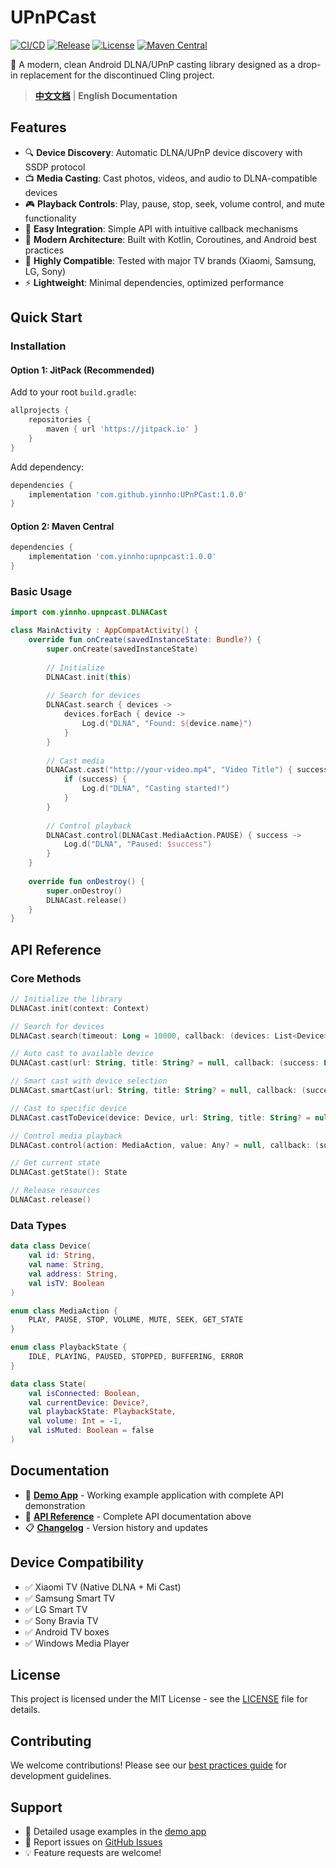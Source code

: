 # UPnPCast

[![CI/CD](https://github.com/yinnho/UPnPCast/actions/workflows/ci.yml/badge.svg)](https://github.com/yinnho/UPnPCast/actions)
[![Release](https://img.shields.io/github/v/release/yinnho/UPnPCast)](https://github.com/yinnho/UPnPCast/releases)
[![License](https://img.shields.io/github/license/yinnho/UPnPCast)](LICENSE)
[![Maven Central](https://img.shields.io/maven-central/v/yinnho.com/upnpcast)](https://central.sonatype.com/artifact/yinnho.com/upnpcast)

🚀 A modern, clean Android DLNA/UPnP casting library designed as a drop-in replacement for the discontinued Cling project.

> **[中文文档](README_zh.md)** | **English Documentation**

## Features

- 🔍 **Device Discovery**: Automatic DLNA/UPnP device discovery with SSDP protocol
- 📺 **Media Casting**: Cast photos, videos, and audio to DLNA-compatible devices
- 🎮 **Playback Controls**: Play, pause, stop, seek, volume control, and mute functionality
- 📱 **Easy Integration**: Simple API with intuitive callback mechanisms
- 🚀 **Modern Architecture**: Built with Kotlin, Coroutines, and Android best practices
- 🔧 **Highly Compatible**: Tested with major TV brands (Xiaomi, Samsung, LG, Sony)
- ⚡ **Lightweight**: Minimal dependencies, optimized performance

## Quick Start

### Installation

#### Option 1: JitPack (Recommended)

Add to your root `build.gradle`:
```gradle
allprojects {
    repositories {
        maven { url 'https://jitpack.io' }
    }
}
```

Add dependency:
```gradle
dependencies {
    implementation 'com.github.yinnho:UPnPCast:1.0.0'
}
```

#### Option 2: Maven Central
```gradle
dependencies {
    implementation 'com.yinnho:upnpcast:1.0.0'
}
```

### Basic Usage

```kotlin
import com.yinnho.upnpcast.DLNACast

class MainActivity : AppCompatActivity() {
    override fun onCreate(savedInstanceState: Bundle?) {
        super.onCreate(savedInstanceState)
        
        // Initialize
        DLNACast.init(this)
        
        // Search for devices
        DLNACast.search { devices ->
            devices.forEach { device ->
                Log.d("DLNA", "Found: ${device.name}")
            }
        }
        
        // Cast media
        DLNACast.cast("http://your-video.mp4", "Video Title") { success ->
            if (success) {
                Log.d("DLNA", "Casting started!")
            }
        }
        
        // Control playback
        DLNACast.control(DLNACast.MediaAction.PAUSE) { success ->
            Log.d("DLNA", "Paused: $success")
        }
    }
    
    override fun onDestroy() {
        super.onDestroy()
        DLNACast.release()
    }
}
```

## API Reference

### Core Methods

```kotlin
// Initialize the library
DLNACast.init(context: Context)

// Search for devices
DLNACast.search(timeout: Long = 10000, callback: (devices: List<Device>) -> Unit)

// Auto cast to available device
DLNACast.cast(url: String, title: String? = null, callback: (success: Boolean) -> Unit = {})

// Smart cast with device selection
DLNACast.smartCast(url: String, title: String? = null, callback: (success: Boolean) -> Unit = {}, deviceSelector: (devices: List<Device>) -> Device?)

// Cast to specific device
DLNACast.castToDevice(device: Device, url: String, title: String? = null, callback: (success: Boolean) -> Unit = {})

// Control media playback
DLNACast.control(action: MediaAction, value: Any? = null, callback: (success: Boolean) -> Unit = {})

// Get current state
DLNACast.getState(): State

// Release resources
DLNACast.release()
```

### Data Types

```kotlin
data class Device(
    val id: String,
    val name: String,
    val address: String,
    val isTV: Boolean
)

enum class MediaAction {
    PLAY, PAUSE, STOP, VOLUME, MUTE, SEEK, GET_STATE
}

enum class PlaybackState {
    IDLE, PLAYING, PAUSED, STOPPED, BUFFERING, ERROR
}

data class State(
    val isConnected: Boolean,
    val currentDevice: Device?,
    val playbackState: PlaybackState,
    val volume: Int = -1,
    val isMuted: Boolean = false
)
```

## Documentation

- 🎯 **[Demo App](app-demo/)** - Working example application with complete API demonstration
- 📖 **[API Reference](#api-reference)** - Complete API documentation above
- 📋 **[Changelog](CHANGELOG.md)** - Version history and updates

## Device Compatibility

- ✅ Xiaomi TV (Native DLNA + Mi Cast)
- ✅ Samsung Smart TV
- ✅ LG Smart TV  
- ✅ Sony Bravia TV
- ✅ Android TV boxes
- ✅ Windows Media Player

## License

This project is licensed under the MIT License - see the [LICENSE](LICENSE) file for details.

## Contributing

We welcome contributions! Please see our [best practices guide](docs/best_practices.md) for development guidelines.

## Support

- 📖 Detailed usage examples in the [demo app](app-demo/) 
- 🐛 Report issues on [GitHub Issues](https://github.com/yinnho/UPnPCast/issues)
- 💡 Feature requests are welcome!
